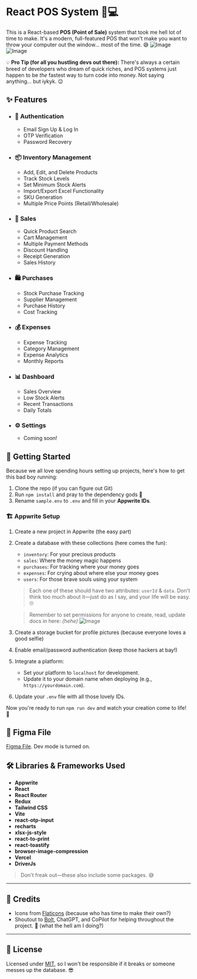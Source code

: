 # React POS System 🛒💻

This is a React-based **POS (Point of Sale)** system that took me hell lot of time to make. It's a modern, full-featured POS that won't make you want to throw your computer out the window... most of the time. 😅
![Image](https://cloud-d37m60xud-hack-club-bot.vercel.app/0image.png)
![Image](https://cloud-d37m60xud-hack-club-bot.vercel.app/1image.png)

💡 **Pro Tip (for all you hustling devs out there):** There's always a certain breed of developers who dream of quick riches, and POS systems just happen to be _the_ fastest way to turn code into money. Not saying anything... but iykyk. 😉

## ✨ Features

- ### 🔐 Authentication

  - Email Sign Up & Log In
  - OTP Verification
  - Password Recovery

- ### 📦 Inventory Management

  - Add, Edit, and Delete Products
  - Track Stock Levels
  - Set Minimum Stock Alerts
  - Import/Export Excel Functionality
  - SKU Generation
  - Multiple Price Points (Retail/Wholesale)

- ### 💸 Sales

  - Quick Product Search
  - Cart Management
  - Multiple Payment Methods
  - Discount Handling
  - Receipt Generation
  - Sales History

- ### 🛍 Purchases

  - Stock Purchase Tracking
  - Supplier Management
  - Purchase History
  - Cost Tracking

- ### 💰 Expenses

  - Expense Tracking
  - Category Management
  - Expense Analytics
  - Monthly Reports

- ### 📊 Dashboard
  - Sales Overview
  - Low Stock Alerts
  - Recent Transactions
  - Daily Totals
- ### ⚙ Settings
  - Coming soon!

## 🚀 Getting Started

Because we all love spending hours setting up projects, here's how to get this bad boy running:

1. Clone the repo (if you can figure out Git)
2. Run `npm install` and pray to the dependency gods 🙏
3. Rename `sample.env` to `.env` and fill in your **Appwrite IDs**.

### 🏗️ Appwrite Setup

1. Create a new project in Appwrite (the easy part)
2. Create a database with these collections (here comes the fun):

   - `inventory`: For your precious products
   - `sales`: Where the money magic happens
   - `purchases`: For tracking where your money goes
   - `expenses`: For crying about where else your money goes
   - `users`: For those brave souls using your system

   > Each one of these should have two attributes: `userId` & `data`. Don't think too much about it—just do as I say, and your life will be easy. 🙄

   > Remember to set permissions for anyone to create, read, update docs in here: _(hehe)_ ![Image](https://cloud-jcxpgyc4g-hack-club-bot.vercel.app/0image.png)

3. Create a storage bucket for profile pictures (because everyone loves a good selfie)
4. Enable email/password authentication (keep those hackers at bay!)
5. Integrate a platform:
   - Set your platform to `localhost` for development.
   - Update it to your domain name when deploying (e.g., `https://yourdomain.com`).
6. Update your `.env` file with all those lovely IDs.

Now you're ready to run `npm run dev` and watch your creation come to life! 🎉

## 🎨 Figma File

[Figma File](https://www.figma.com/design/Jg0Cp8zg8F97PQq1xwd1c9/POS-system?node-id=0-1&m=dev&t=QzyM9ngsWeXjcnLJ-1). Dev mode is turned on.

## 🛠️ Libraries & Frameworks Used

- **Appwrite**
- **React**
- **React Router**
- **Redux**
- **Tailwind CSS**
- **Vite**
- **react-otp-input**
- **recharts**
- **xlsx-js-style**
- **react-to-print**
- **react-toastify**
- **browser-image-compression**
- **Vercel**
- **DriverJs**

> Don't freak out—these also include some packages. 😅

---

## 🙌 Credits

- Icons from [Flaticons](https://www.flaticon.com) (because who has time to make their own?)
- Shoutout to [Bolt](https://bolt.new), ChatGPT, and CoPilot for helping throughout the project. 🤝 (what the hell am I doing?)

---

## 📜 License

Licensed under [MIT](/LICENSE), so I won't be responsible if it breaks or someone messes up the database. 😎
